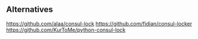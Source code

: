 ## Alternatives
https://github.com/alaa/consul-lock
https://github.com/fidian/consul-locker
https://github.com/KurToMe/python-consul-lock